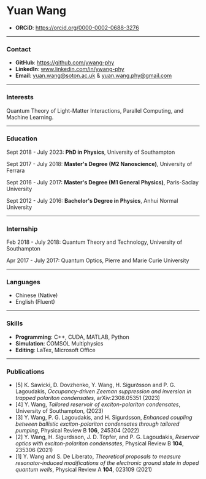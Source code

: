 # Yuan Wang
- **ORCiD**: https://orcid.org/0000-0002-0688-3276

---

### Contact
- **GitHub**: https://github.com/ywang-phy
- **LinkedIn**: www.linkedin.com/in/ywang-phy
- **Email**: yuan.wang@soton.ac.uk & yuan.wang.phy@gmail.com

---

### Interests
Quantum Theory of Light-Matter Interactions, Parallel Computing, and Machine Learning.

---

### Education

Sept 2018 - July 2023: **PhD in Physics**, University of Southampton

Sept 2017 - July 2018: **Master's Degree (M2 Nanoscience)**, University of Ferrara

Sept 2016 - July 2017: **Master's Degree (M1 General Physics)**, Paris-Saclay University

Sept 2012 - July 2016: **Bachelor's Degree in Physics**, Anhui Normal University

---

### Internship

Feb 2018 - July 2018: Quantum Theory and Technology, University of Southampton

Apr 2017 - July 2017: Quantum Optics, Pierre and Marie Curie University

---

### Languages

- Chinese (Native)
- English (Fluent)

---

### Skills

- **Programming**: C++, CUDA, MATLAB, Python
- **Simulation**: COMSOL Multiphysics
- **Editing**: LaTex, Microsoft Office

---

### Publications
- [5] K. Sawicki, D. Dovzhenko, Y. Wang, H. Sigurðsson and P. G. Lagoudakis, *Occupancy-driven Zeeman suppression and inversion in trapped polariton condensates*, arXiv:2308.05351 (2023)
- [4] Y. Wang, *Tailored reservoir of exciton-polariton condensates*, University of Southampton, (2023)
- [3] Y. Wang, P. G. Lagoudakis, and H. Sigurdsson, *Enhanced coupling between ballistic exciton-polariton condensates through tailored pumping*, Physical Review B **106**, 245304 (2022)
- [2] Y. Wang, H. Sigurdsson, J. D. Töpfer, and P. G. Lagoudakis, *Reservoir optics with exciton-polariton condensates*, Physical Review B **104**, 235306 (2021)
- [1] Y. Wang and S. De Liberato, *Theoretical proposals to measure resonator-induced modifications of the electronic ground state in doped quantum wells*, Physical Review A **104**, 023109 (2021)
